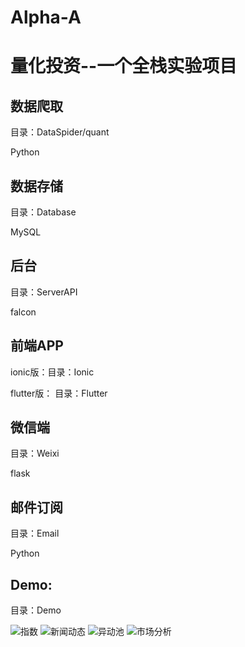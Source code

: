 # Alpha-A
# 量化投资--一个全栈实验项目

## 数据爬取

目录：DataSpider/quant

Python

## 数据存储

目录：Database

MySQL

## 后台

目录：ServerAPI

falcon

## 前端APP

ionic版：目录：Ionic

flutter版： 目录：Flutter

## 微信端

目录：Weixi

flask

## 邮件订阅

目录：Email

Python

## Demo:

目录：Demo

![指数](https://github.com/kinghows/Alpha-A/blob/master/Demo/01.jpg)
![新闻动态](https://github.com/kinghows/Alpha-A/blob/master/Demo/02.jpg)
![异动池](https://github.com/kinghows/Alpha-A/blob/master/Demo/03.jpg)
![市场分析](https://github.com/kinghows/Alpha-A/blob/master/Demo/13.jpg)
